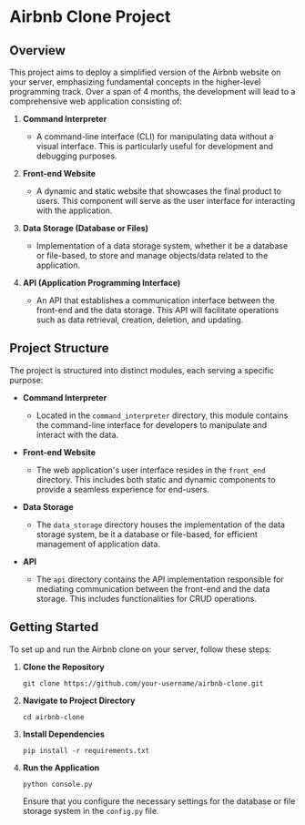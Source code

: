 # Airbnb Clone Project

## Overview

This project aims to deploy a simplified version of the Airbnb website on your server, emphasizing fundamental concepts in the higher-level programming track. Over a span of 4 months, the development will lead to a comprehensive web application consisting of:

1. **Command Interpreter**
   - A command-line interface (CLI) for manipulating data without a visual interface. This is particularly useful for development and debugging purposes.

2. **Front-end Website**
   - A dynamic and static website that showcases the final product to users. This component will serve as the user interface for interacting with the application.

3. **Data Storage (Database or Files)**
   - Implementation of a data storage system, whether it be a database or file-based, to store and manage objects/data related to the application.

4. **API (Application Programming Interface)**
   - An API that establishes a communication interface between the front-end and the data storage. This API will facilitate operations such as data retrieval, creation, deletion, and updating.

## Project Structure

The project is structured into distinct modules, each serving a specific purpose:

- **Command Interpreter**
  - Located in the `command_interpreter` directory, this module contains the command-line interface for developers to manipulate and interact with the data.

- **Front-end Website**
  - The web application's user interface resides in the `front_end` directory. This includes both static and dynamic components to provide a seamless experience for end-users.

- **Data Storage**
  - The `data_storage` directory houses the implementation of the data storage system, be it a database or file-based, for efficient management of application data.

- **API**
  - The `api` directory contains the API implementation responsible for mediating communication between the front-end and the data storage. This includes functionalities for CRUD operations.

## Getting Started

To set up and run the Airbnb clone on your server, follow these steps:

1. **Clone the Repository**
   ```
   git clone https://github.com/your-username/airbnb-clone.git
   ```

2. **Navigate to Project Directory**
   ```
   cd airbnb-clone
   ```

3. **Install Dependencies**
   ```
   pip install -r requirements.txt
   ```

4. **Run the Application**
   ```
   python console.py
   ```

   Ensure that you configure the necessary settings for the database or file storage system in the `config.py` file.

